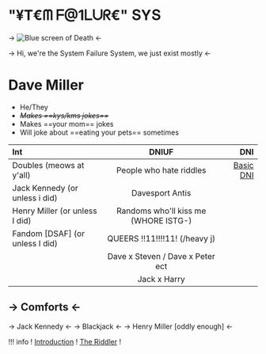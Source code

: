 # "$¥$T€ᗰ ᖴ@1ᒪᑌᖇ€" ՏYՏ

-> ![Blue screen of Death](https://i.postimg.cc/pL1vdvL5/Blue-Screen-of-Deatb.png) <-

-> Hi, we're the System Failure System, we just exist mostly <-

# Dave Miller

- He/They
- *~~Makes ==kys/kms jokes==~~*
- Makes ==your mom== jokes
- Will joke about ==eating your pets== sometimes

Int | DNIUF | DNI
:---- | :----: | ----:
Doubles (meows at y'all) | People who hate riddles | [Basic DNI](https://rentry.co/BASIC-DNI-AND-TONGTAGS)
 | Jack Kennedy (or unless i did) | Davesport Antis
 | Henry Miller (or unless I did) | Randoms who'll kiss me (WHORE ISTG-)
 | Fandom [DSAF] (or unless I did) | QUEERS !!11!!!!11! (/heavy j)
 |  | Dave x Steven / Dave x Peter ect
 |  | Jack x Harry

## -> Comforts <-
-> Jack Kennedy <- 
-> Blackjack <-
-> Henry Miller [oddly enough] <-

!!! info ! [Introduction](https://rentry.co/System-failure-SYS) ! [The Riddler](https://rentry.co/System-failure-Riddler) !
